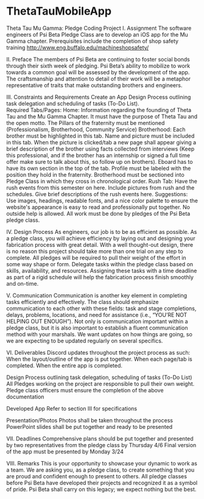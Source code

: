 # ThetaTauMobileApp



Theta Tau Mu Gamma: Pledge Coding Project 
I. Assignment 
The software engineers of Psi Beta Pledge Class are to develop an iOS app for the Mu Gamma chapter. 
Prerequisites include the completion of shop safety training 
http://www.eng.buffalo.edu/machineshopsafety/ 

II. Preface 
The members of Psi Beta are continuing to foster social bonds through their sixth week of pledging. Psi Beta’s ability to mobilize to work towards a common goal will be assessed by the development of the app. The craftsmanship and attention to detail of their work will be a metaphor representative of traits that make outstanding brothers and engineers. 

III. Constraints and Requirements 
Create an App Design Process outlining task delegation and scheduling of tasks (To-Do List).  
Required Tabs/Pages:
Home: Information regarding the founding of Theta Tau and the Mu Gamma Chapter. It must have the purpose of Theta Tau and the open motto. The Pillars of the fraternity must be mentioned (Professionalism, Brotherhood, Community Service)
Brotherhood: Each brother must be highlighted in this tab. Name and picture must be included in this tab. When the picture is clicked/tab a new page shall appear giving a brief description of the brother using facts collected from interviews (Keep this professional, and if the brother has an internship or signed a full time offer make sure to talk about this, so follow up on brothers).
Eboard has to have its own section in the top of the tab. Profile must be labeled with the position they hold in the fraternity.
Brotherhood must be sectioned into Pledge Class in which they cross in chronological order. 
Rush Tab: Have the rush events from this semester on here. Include pictures from rush and the schedules. Give brief descriptions of the rush events here.
Suggestions:
Use images, headings, readable fonts, and a nice color palette to ensure the website's appearance is easy to read and professionally put together.
No outside help is allowed. All work must be done by pledges of the Psi Beta pledge class. 



IV. Design Process 
As engineers, our job is to be as efficient as possible. As a pledge class, you will achieve efficiency by laying out and designing your fabrication process with great detail. With a well thought-out design, there is no reason this project should take more than one trial on any step to complete. All pledges will be required to pull their weight of the effort in some way shape or form. Delegate tasks within the pledge class based on skills, availability, and resources. Assigning these tasks with a time deadline as part of a rigid schedule will help the fabrication process finish smoothly and on-time.

V. Communication 
Communication is another key element in completing tasks efficiently and effectively. The class should emphasize communication to each other with these fields: task and stage completions, delays, problems, locations, and need for assistance (i.e., “YOU’RE NOT HELPING OUT ENOUGH”). Not only is communication important within a pledge class, but it is also important to establish a fluent communication method with your marshals. We want updates on how things are going, so we are expecting to be updated regularly on several specifics. 

VI. Deliverables 
Discord updates throughout the project process as such: 
When the layout/outline of the app is put together. 
When each page/tab is completed.
When the entire app is completed.

Design Process outlining task delegation, scheduling of tasks (To-Do List)
All Pledges working on the project are responsible to pull their own weight. Pledge class officers must ensure the completion of the above documentation

Developed App
Refer to section III for specifications 

Presentation/Photos 
Photos shall be taken throughout the process 
PowerPoint slides shall be put together and ready to be presented 

VII. Deadlines 
Comprehensive plans should be put together and presented by two representatives from the  pledge class by Thursday 4/6
Final version of the app must be presented by Monday 3/24

VIII. Remarks 
This is your opportunity to showcase your dynamic to work as a team. We are asking you, as a pledge class, to create something that you are proud and confident enough to present to others. All pledge classes before Psi Beta have developed their projects and recognized it as a symbol of pride. Psi Beta shall carry on this legacy; we expect nothing but the best.
